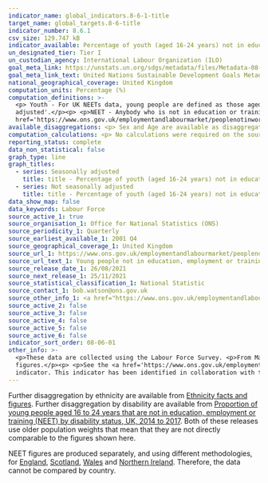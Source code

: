 ```yaml
---
indicator_name: global_indicators.8-6-1-title
target_name: global_targets.8-6-title
indicator_number: 8.6.1
csv_size: 129.747 kB
indicator_available: Percentage of youth (aged 16-24 years) not in education, employment or training
un_designated_tier: Tier I
un_custodian_agency: International Labour Organization (ILO)
goal_meta_link: https://unstats.un.org/sdgs/metadata/files/Metadata-08-06-01.pdf
goal_meta_link_text: United Nations Sustainable Development Goals Metadata (PDF 382 KB)
national_geographical_coverage: United Kingdom
computation_units: Percentage (%)
computation_definitions: >-
  <p> Youth - For UK NEETs data, young people are defined as those aged 16 to 24 years.</p> <p> Seasonally adjusted - Some data used are seasonally adjusted to remove the effects of seasonal factors and the arrangement of the calendar, this is referred to as being 'seasonally
  adjusted'.</p><p> <p>NEET - Anybody who is not in education or training and not in employment is considered to be NEET.</p><p> <p>More detailed definitions can be found in the <a
  href='https://www.ons.gov.uk/employmentandlabourmarket/peoplenotinwork/unemployment/bulletins/youngpeoplenotineducationemploymentortrainingneet/november2019#glossary'>glossary</a> of the Young people not in education, employment or training (NEET) release.</p><p>
available_disaggregations: <p> Sex and Age are available as disaggregations.</p><p>
computation_calculations: <p> No calculations were required on the source data. </p><p>
reporting_status: complete
data_non_statistical: false
graph_type: line
graph_titles:
  - series: Seasonally adjusted
    title: title - Percentage of youth (aged 16-24 years) not in education, employment or training (seasonally adjusted, %)
  - series: Not seasonally adjusted
    title: title - Percentage of youth (aged 16-24 years) not in education, employment or training (%)
data_show_map: false
data_keywords: Labour Force
source_active_1: true
source_organisation_1: Office for National Statistics (ONS)
source_periodicity_1: Quarterly
source_earliest_available_1: 2001 Q4
source_geographical_coverage_1: United Kingdom
source_url_1: https://www.ons.gov.uk/employmentandlabourmarket/peoplenotinwork/unemployment/datasets/youngpeoplenotineducationemploymentortrainingneettable1
source_url_text_1: Young people not in education, employment or training (NEET)
source_release_date_1: 26/08/2021
source_next_release_1: 25/11/2021
source_statistical_classification_1: National Statistic
source_contact_1: bob.watson@ons.gov.uk
source_other_info_1: <a href="https://www.ons.gov.uk/employmentandlabourmarket/peopleinwork/employmentandemployeetypes/qmis/labourforcesurveylfsqmi">Source metadata</a>
source_active_2: false
source_active_3: false
source_active_4: false
source_active_5: false
source_active_6: false
indicator_sort_order: 08-06-01
other_info: >-
  <p>These data are collected using the Labour Force Survey. <p>From March 2020 onwards, the Labour Force Survey has used telephone survey data, rather than face-to-face interviewing as a result of the COVID-19 Pandemic. However, this is not expected to have a noticeable impact on the
  figures.</p><p> <p>See the <a href='https://www.ons.gov.uk/employmentandlabourmarket/peopleinwork/employmentandemployeetypes/methodologies/labourforcesurveylfsqmi'>Labour Force Survery QMI</a> for information on quality and methodology.</p><p> Data follows the UN specification for this
  indicator. This indicator has been identified in collaboration with topic experts.
---
```

<p>Further disaggregation by ethnicity are available from <a href="https://www.ethnicity-facts-figures.service.gov.uk/work-pay-and-benefits/unemployment-and-economic-inactivity/young-people-not-in-employment-education-or-training-neet/latest">Ethnicity facts and figures</a>. Further disaggregation by disability are available from <a href="https://www.ons.gov.uk/employmentandlabourmarket/peoplenotinwork/unemployment/adhocs/009631proportionofyoungpeopleaged16to24yearsthatarenotineducationemploymentortrainingneetbydisabilitystatusuk2014to2017">Proportion of young people aged 16 to 24 years that are not in education, employment or training (NEET) by disability status, UK, 2014 to 2017</a>. Both of these releases use older population weights that mean that they are not directly comparable to the figures shown here.</p>
<p>NEET figures are produced separately, and using different methodologies, for <a href="https://www.gov.uk/government/collections/statistics-neet">England</a>, <a href="https://www.skillsdevelopmentscotland.co.uk/publications-statistics/statistics/annual-participation-measure/?page=1&statisticCategoryId=7&order=date-desc">Scotland</a>, <a href="https://gov.wales/young-people-not-education-employment-or-training-neet">Wales</a> and <a href="https://www.nisra.gov.uk/publications/quarterly-labour-force-survey-tables-may-2019">Northern Ireland</a>. Therefore, the data cannot be compared by country.</p>